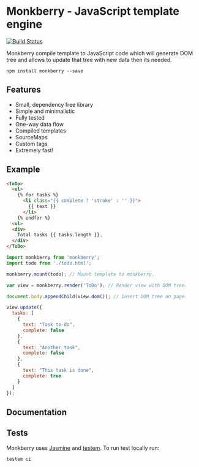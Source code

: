 # Monkberry - JavaScript template engine
[![Build Status](https://travis-ci.org/monkberry/monkberry.svg?branch=master)](https://travis-ci.org/monkberry/monkberry)

Monkberry compile template to JavaScript code which will generate DOM tree and allows to update that tree with new data then its needed. 

```
npm install monkberry --save
```

## Features

* Small, dependency free library
* Simple and minimalistic
* Fully tested
* One-way data flow
* Сompiled templates
* SourceMaps
* Custom tags
* Extremely fast!

## Example
```html
<ToDo>
  <ul>
    {% for tasks %}
      <li class="{{ complete ? 'stroke' : '' }}">
        {{ text }}
      </li>
    {% endfor %}
  <ul>
  <div>
    Total tasks {{ tasks.length }}.  
  </div>
</ToDo>
```

```js
import monkberry from 'monkberry';
import todo from './todo.html';

monkberry.mount(todo); // Mount template to monkberry.

var view = monkberry.render('ToDo'); // Render view with DOM tree.

document.body.appendChild(view.dom()); // Insert DOM tree on page.

view.update({
  tasks: [
    {
      text: "Task to-do",
      complete: false
    }, 
    {
      text: "Another task",
      complete: false
    }, 
    {
      text: "This task is done",
      complete: true    
    }
  ]
});
```

## Documentation

## Tests

Monkberry uses [Jasmine](http://jasmine.github.io) and [testem](https://github.com/airportyh/testem). To run test locally run:
```
testem ci
```

